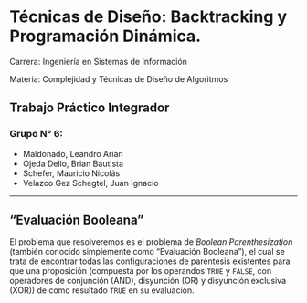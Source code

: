 
# Técnicas de Diseño: Backtracking y Programación Dinámica.

Carrera: Ingeniería en Sistemas de Información

Materia: Complejidad y Técnicas de Diseño de Algoritmos

## Trabajo Práctico Integrador

### Grupo N° 6:

- Maldonado, Leandro Arian
- Ojeda Delio, Brian Bautista
- Schefer, Mauricio Nicolás
- Velazco Gez Schegtel, Juan Ignacio

---

## “Evaluación Booleana”

El problema que resolveremos es el problema de *Boolean Parenthesization* (también conocido simplemente como “Evaluación Booleana”), el cual se trata de encontrar todas las configuraciones de paréntesis existentes para que una proposición (compuesta por los operandos `TRUE` y `FALSE`, con operadores de conjunción (AND), disyunción (OR) y disyunción exclusiva (XOR)) de como resultado `TRUE` en su evaluación.
